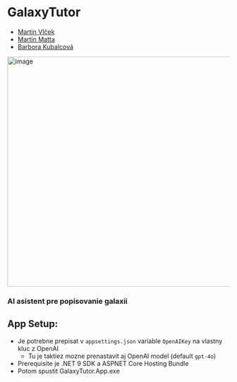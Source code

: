 # GalaxyTutor

- [Martin Vlček](https://github.com/VlcekM)
- [Martin Matta](https://github.com/Arzaknim)
- [Barbora Kubalcová](https://github.com/BarboraKubalcova)

<img width="1104" height="522" alt="image" src="https://github.com/user-attachments/assets/06a59086-c56f-4b07-a989-9458a80577bc" />

### AI asistent pre popisovanie galaxii

## App Setup:
- Je potrebne prepisat v `appsettings.json` variable `OpenAIKey` na vlastny kluc z OpenAI
  - Tu je taktiez mozne prenastavit aj OpenAI model (default `gpt-4o`)
- Prerequisite je .NET 9 SDK a ASPNET Core Hosting Bundle
- Potom spustit GalaxyTutor.App.exe
